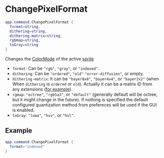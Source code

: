 # ChangePixelFormat

```lua
app.command.ChangePixelFormat {
  format=string,
  dithering=string,
  dithering-matrix=string,
  rgbmap=string,
  toGray=string
}
```

Changes the [ColorMode](../colormode.md) of the active [sprite](../sprite.md)

* `format`: Can be `"rgb"`, `"gray"`, or `"indexed"`.
* `dithering`: Can be `"ordered"`, `"old"` `"error-diffusion"`,
  or empty.
* `dithering-matrix`: It can be `"bayer8x8"`, `"bayer4x4"`, or `"bayer2x2"` (when When `dithering` is `ordered` or `old`).
  Actually it can be a matrix ID from any extensions ([for example](https://github.com/aseprite/aseprite/blob/fc79146c56f941f834f28809f0d2c4d7fd60076c/data/extensions/bayer-matrices/package.json#L8)).
* `rgmap`: `"octree"`, `"rgb5a3"`, or `"default"` (generally default
  will be octree, but it might change in the future). If nothing is
  specified the default configured quantization method from prefereces
  will be used if the GUI is enabled.
* `toGray`: `"luma"`, `"hsv"`, or `"hsl"`.

## Example

```lua
app.command.ChangePixelFormat {
  format="indexed"
}
```
